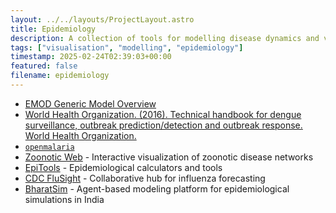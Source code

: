 ```yaml
---
layout: ../../layouts/ProjectLayout.astro
title: Epidemiology
description: A collection of tools for modelling disease dynamics and visualising diseases.
tags: ["visualisation", "modelling", "epidemiology"]
timestamp: 2025-02-24T02:39:03+00:00
featured: false
filename: epidemiology
---
```


- [EMOD Generic Model Overview](https://docs.idmod.org/projects/emod-malaria/en/2.20_a/model-overview.html)
- [World Health Organization. (2016). Technical handbook for dengue surveillance, outbreak prediction/detection and outbreak response. World Health Organization.](https://iris.who.int/handle/10665/250240)
- [`openmalaria`](https://github.com/SwissTPH/openmalaria)
- [Zoonotic Web](https://vis.csh.ac.at/zoonotic-web/) - Interactive visualization of zoonotic disease networks
- [EpiTools](https://epitools.ausvet.com.au/freecalcone) - Epidemiological calculators and tools
- [CDC FluSight](https://github.com/cdcepi/FluSight-forecast-hub) - Collaborative hub for influenza forecasting
- [BharatSim](https://bharatsim.ashoka.edu.in/) - Agent-based modeling platform for epidemiological simulations in India